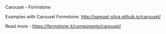 Carousel - Formstone

Examples with Carousel Formstone. <a href="http://samuel-silva.github.io/carousel/" target="_blank">http://samuel-silva.github.io/carousel/</a>

Read more - https://formstone.it/components/carousel/
